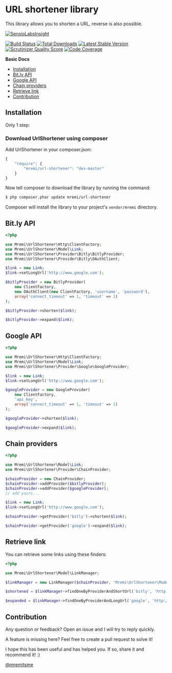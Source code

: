 URL shortener library
=====================

This library allows you to shorten a URL, reverse is also possible.

[![SensioLabsInsight](https://insight.sensiolabs.com/projects/c4e06c9d-547c-47bb-8abb-fccc68b7df7a/big.png)](https://insight.sensiolabs.com/projects/c4e06c9d-547c-47bb-8abb-fccc68b7df7a)

[![Build Status](https://api.travis-ci.org/mremi/UrlShortener.png?branch=master)](https://travis-ci.org/mremi/UrlShortener)
[![Total Downloads](https://poser.pugx.org/mremi/url-shortener/downloads.png)](https://packagist.org/packages/mremi/url-shortener)
[![Latest Stable Version](https://poser.pugx.org/mremi/url-shortener/v/stable.png)](https://packagist.org/packages/mremi/url-shortener)
[![Scrutinizer Quality Score](https://scrutinizer-ci.com/g/mremi/UrlShortener/badges/quality-score.png?s=34c4ba6b0cd272673fa121c32a63e1ce668b9b2a)](https://scrutinizer-ci.com/g/mremi/UrlShortener/)
[![Code Coverage](https://scrutinizer-ci.com/g/mremi/UrlShortener/badges/coverage.png?s=7a8c3388ae7b50f35fd548b4b7874526c634e8c5)](https://scrutinizer-ci.com/g/mremi/UrlShortener/)

**Basic Docs**

* [Installation](#installation)
* [Bit.ly API](#bitly-api)
* [Google API](#google-api)
* [Chain providers](#chain-providers)
* [Retrieve link](#retrieve-link)
* [Contribution](#contribution)

<a name="installation"></a>

## Installation

Only 1 step:

### Download UrlShortener using composer

Add UrlShortener in your composer.json:

```js
{
    "require": {
        "mremi/url-shortener": "dev-master"
    }
}
```

Now tell composer to download the library by running the command:

``` bash
$ php composer.phar update mremi/url-shortener
```

Composer will install the library to your project's `vendor/mremi` directory.

<a name="bitly-api"></a>

## Bit.ly API

```php
<?php

use Mremi\UrlShortener\Http\ClientFactory;
use Mremi\UrlShortener\Model\Link;
use Mremi\UrlShortener\Provider\Bitly\BitlyProvider;
use Mremi\UrlShortener\Provider\Bitly\OAuthClient;

$link = new Link;
$link->setLongUrl('http://www.google.com');

$bitlyProvider = new BitlyProvider(
    new ClientFactory,
    new OAuthClient(new ClientFactory, 'username', 'password'),
    array('connect_timeout' => 1, 'timeout' => 1)
);

$bitlyProvider->shorten($link);

$bitlyProvider->expand($link);
```

<a name="google-api"></a>

## Google API

```php
<?php

use Mremi\UrlShortener\Http\ClientFactory;
use Mremi\UrlShortener\Model\Link;
use Mremi\UrlShortener\Provider\Google\GoogleProvider;

$link = new Link;
$link->setLongUrl('http://www.google.com');

$googleProvider = new GoogleProvider(
    new ClientFactory,
    'api_key',
    array('connect_timeout' => 1, 'timeout' => 1)
);

$googleProvider->shorten($link);

$googleProvider->expand($link);
```

<a name="chain-providers"></a>

## Chain providers

```php
<?php

use Mremi\UrlShortener\Model\Link;
use Mremi\UrlShortener\Provider\ChainProvider;

$chainProvider = new ChainProvider;
$chainProvider->addProvider($bitlyProvider);
$chainProvider->addProvider($googleProvider);
// add yours...

$link = new Link;
$link->setLongUrl('http://www.google.com');

$chainProvider->getProvider('bitly')->shorten($link);

$chainProvider->getProvider('google')->expand($link);
```

<a name="retrieve-link"></a>

## Retrieve link

You can retrieve some links using these finders:

```php
<?php

use Mremi\UrlShortener\Model\LinkManager;

$linkManager = new LinkManager($chainProvider, 'Mremi\UrlShortener\Model\Link');

$shortened = $linkManager->findOneByProviderAndShortUrl('bitly', 'http://bit.ly/ze6poY');

$expanded = $linkManager->findOneByProviderAndLongUrl('google', 'http://www.google.com');
```

<a name="contribution"></a>

## Contribution

Any question or feedback? Open an issue and I will try to reply quickly.

A feature is missing here? Feel free to create a pull request to solve it!

I hope this has been useful and has helped you. If so, share it and recommend
it! :)

[@mremitsme](https://twitter.com/mremitsme)
